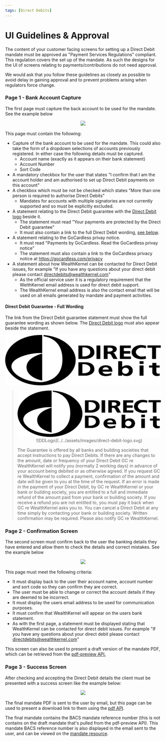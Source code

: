 ```yaml
---
tags: [Direct Debits]
---
```


# UI Guidelines & Approval
The content of your customer facing screens for setting up a Direct Debit mandate must be approved as "Payment Services Regulations" compliant. This regulation covers the set up of the mandate. As such the designs for the UI of screens relating to payments/contributions do not need approval.

We would ask that you follow these guidelines as closely as possible to avoid delay in gaining approval and to prevent problems arising when regulators force change.

### Page 1 - Bank Account Capture
The first page must capture the back account to be used for the mandate. See the example below

<div style="text-align:center"><img style="display:inline" src="https://placekitten.com/500/700" /></div>

This page must contain the following:
- Capture of the bank account to be used for the mandate. This could also take the form of a dropdown selections of accounts previously registered. In either case the following details must be captured.
  - Account name (exactly as it appears on their bank statement)
  - Account Number
  - Sort Code
- A mandatory checkbox for the user that states "I confirm that I am the account holder and am authorised to set up Direct Debit payments on this account"
- A checkbox which must be not be checked which states "More than one person is required to authorise Direct Debits"
  - Mandates for accounts with multiple signatories are not currently supported and so must be explicitly excluded.
- A statement relating to the Direct Debit guarantee with the [Direct Debit logo](../../assets/images/direct-debit-logo.svg) beside it.
  - The statement must read "Your payments are protected by the Direct Debit guarantee"
  - It must also contain a link to the full Direct Debit wording, [see below](#direct-debit-guarantee---full-wording).
- A statement relating to the GoCardless privay notice.
  - It must read "Payments by GoCardless. Read the GoCardless privay notice"
  - The statement must also contain a link to the GoCardless privacy notice at https://gocardless.com/privacy
- A statement about how WealthKernel can be contacted for Direct Debit issues, for example "If you have any questions about your direct debit please contact directdebits@wealthkernel.com"
  - As the official service user it is a regulatory requirement that the WelthKernel email address is used for direct debit support.
  - The WealthKernel email address is also the contact email that will be used on all emails generated by mandate and payment activities.

#### Direct Debit Guarantee - Full Wording

The link from the Direct Debit guarantee statement must show the full guarantee wording as shown below. The [Direct Debit logo](../../assets/images/direct-debit-logo.svg) must also appear beside the statement.

![DDLogo](../../assets/images/direct-debit-logo.svg)
> <div style="text-align:center"><img src="../../assets/images/direct-debit-logo.svg" /><span>![DDLogo](../../assets/images/direct-debit-logo.svg)</span></div>
>
> The Guarantee is offered by all banks and building societies that accept instructions to pay Direct Debits.
> If there are any changes to the amount, date or frequency of your Direct Debit GC re WealthKernel will notify you (normally 2 working days) in advance of your account being debited or as otherwise agreed.
> If you request GC re WealthKernel to collect a payment, confirmation of the amount and date will be given to you at the time of the request.
> If an error is made in the payment of your Direct Debit, by GC re WealthKernel or your bank or building society, you are entitled to a full and immediate refund of the amount paid from your bank or building society.
> If you receive a refund you are not entitled to, you must pay it back when GC re WealthKernel asks you to.
> You can cancel a Direct Debit at any time simply by contacting your bank or building society. Written confirmation may be required. Please also notify GC re WealthKernel.

### Page 2 - Confirmation Screen
The second screen must confirm back to the user the banking details they have entered and allow them to check the details and correct mistakes. See the example below

<div style="text-align:center"><img style="display:inline" src="https://placekitten.com/500/700" /></div>

This page must meet the following criteria:
- It must display back to the user their account name, account number and sort code so they can confirm they are correct.
- The user must be able to change or correct the account details if they are deemed to be incorrect.
- It must display the users email address to be used for communication purposes.
- It must confirm that WealthKernel will appear on the users bank statement.
- As with the first page, a statement must be displayed stating that WealthKernel can be contacted for direct debit issues. For example "If you have any questions about your direct debit please contact directdebits@wealthkernel.com"

This screen can also be used to present a draft version of the mandate PDF, which can be retrieved from the <a href="/docs/api/docs/openapi/api.yaml/paths/~1direct-debits~1mandate-pdf-preview/get">pdf-preview API.</a>

### Page 3 - Success Screen
After checking and accepting the Direct Debit details the client must be presented with a success screen like the example below:

<div style="text-align:center"><img style="display:inline" src="https://placekitten.com/800/300" /></div>

The final mandate PDF is sent to the user by email, but this page can be used to present a download link to them using the <a href="/docs/api/docs/openapi/api.yaml/paths/~1direct-debits~1mandates~1%7BmandateId%7D~1pdf/get">pdf API</a>.

The final mandate contains the BACS mandate reference number (this is not contains on the draft mandate that's pulled from the pdf-preview API). This mandate BACS reference number is also displayed in the email sent to the user, and can be viewed on the <a href="/docs/api/docs/openapi/api.yaml/paths/~1direct-debits~1mandates~1%7BmandateId%7D/get">mandate resource</a>.
